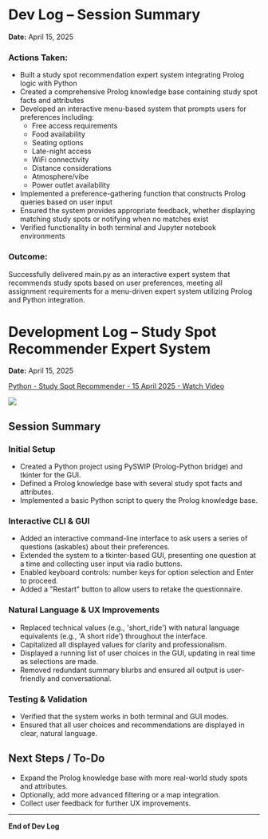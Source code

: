 # Dev Log – Session Summary

**Date:** April 15, 2025

### Actions Taken:
- Built a study spot recommendation expert system integrating Prolog logic with Python
- Created a comprehensive Prolog knowledge base containing study spot facts and attributes
- Developed an interactive menu-based system that prompts users for preferences including:
    - Free access requirements
    - Food availability
    - Seating options
    - Late-night access
    - WiFi connectivity
    - Distance considerations
    - Atmosphere/vibe
    - Power outlet availability
- Implemented a preference-gathering function that constructs Prolog queries based on user input
- Ensured the system provides appropriate feedback, whether displaying matching study spots or notifying when no matches exist
- Verified functionality in both terminal and Jupyter notebook environments

### Outcome:
Successfully delivered main.py as an interactive expert system that recommends study spots based on user preferences, meeting all assignment requirements for a menu-driven expert system utilizing Prolog and Python integration.

# Development Log – Study Spot Recommender Expert System

**Date:** April 15, 2025

<div>
    <a href="https://www.loom.com/share/5a930c028a5f4400b34ef31bfa8f4812">
      <p>Python - Study Spot Recommender - 15 April 2025 - Watch Video</p>
    </a>
    <a href="https://www.loom.com/share/5a930c028a5f4400b34ef31bfa8f4812">
      <img style="max-width:300px;" src="https://cdn.loom.com/sessions/thumbnails/5a930c028a5f4400b34ef31bfa8f4812-e955458295995afe-full-play.gif">
    </a>
  </div>

## Session Summary

### Initial Setup
- Created a Python project using PySWIP (Prolog-Python bridge) and tkinter for the GUI.
- Defined a Prolog knowledge base with several study spot facts and attributes.
- Implemented a basic Python script to query the Prolog knowledge base.

### Interactive CLI & GUI
- Added an interactive command-line interface to ask users a series of questions (askables) about their preferences.
- Extended the system to a tkinter-based GUI, presenting one question at a time and collecting user input via radio buttons.
- Enabled keyboard controls: number keys for option selection and Enter to proceed.
- Added a "Restart" button to allow users to retake the questionnaire.

### Natural Language & UX Improvements
- Replaced technical values (e.g., 'short_ride') with natural language equivalents (e.g., 'A short ride') throughout the interface.
- Capitalized all displayed values for clarity and professionalism.
- Displayed a running list of user choices in the GUI, updating in real time as selections are made.
- Removed redundant summary blurbs and ensured all output is user-friendly and conversational.

### Testing & Validation
- Verified that the system works in both terminal and GUI modes.
- Ensured that all user choices and recommendations are displayed in clear, natural language.

## Next Steps / To-Do
- Expand the Prolog knowledge base with more real-world study spots and attributes.
- Optionally, add more advanced filtering or a map integration.
- Collect user feedback for further UX improvements.

---

**End of Dev Log**
